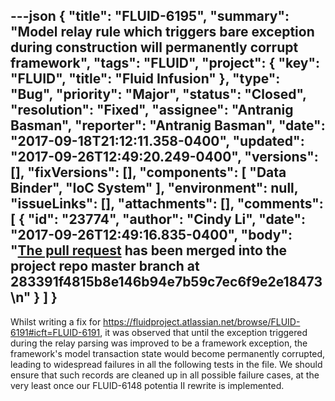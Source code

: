 ---json
{
  "title": "FLUID-6195",
  "summary": "Model relay rule which triggers bare exception during construction will permanently corrupt framework",
  "tags": "FLUID",
  "project": {
    "key": "FLUID",
    "title": "Fluid Infusion"
  },
  "type": "Bug",
  "priority": "Major",
  "status": "Closed",
  "resolution": "Fixed",
  "assignee": "Antranig Basman",
  "reporter": "Antranig Basman",
  "date": "2017-09-18T21:12:11.358-0400",
  "updated": "2017-09-26T12:49:20.249-0400",
  "versions": [],
  "fixVersions": [],
  "components": [
    "Data Binder",
    "IoC System"
  ],
  "environment": null,
  "issueLinks": [],
  "attachments": [],
  "comments": [
    {
      "id": "23774",
      "author": "Cindy Li",
      "date": "2017-09-26T12:49:16.835-0400",
      "body": "[The pull request](https://github.com/fluid-project/infusion/pull/852) has been merged into the project repo master branch at 283391f4815b8e146b94e7b59c7ec6f9e2e18473\n"
    }
  ]
}
---
Whilst writing a fix for <https://fluidproject.atlassian.net/browse/FLUID-6191#icft=FLUID-6191>, it was observed that until the exception triggered during the relay parsing was improved to be a framework exception, the framework's model transaction state would become permanently corrupted, leading to widespread failures in all the following tests in the file. We should ensure that such records are cleaned up in all possible failure cases, at the very least once our FLUID-6148 potentia II rewrite is implemented.

        